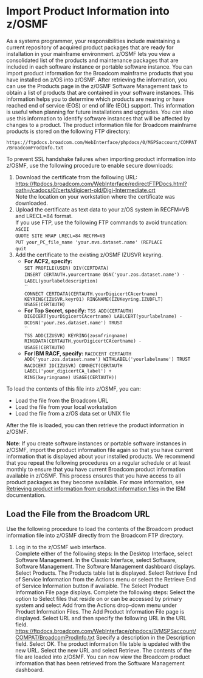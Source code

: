 # Import Product Information into z/OSMF

As a systems programmer, your responsibilities include maintaining a current repository of acquired product packages that are ready for installation in your mainframe environment. z/OSMF lets you view a consolidated list of the products and maintenance packages that are included in each software instance or portable software instance. You can import product information for the Broadcom mainframe products that you have installed on z/OS into z/OSMF. After retrieving the information, you can use the Products page in the z/OSMF Software Management task to obtain a list of products that are contained in your software instances. This information helps you to determine which products are nearing or have reached end of service (EOS) or end of life (EOL) support. This information is useful when planning for future installations and upgrades. You can also use this information to identify software instances that will be affected by changes to a product. The product information file for Broadcom mainframe products is stored on the following FTP directory:

`https://ftpdocs.broadcom.com/WebInterface/phpdocs/0/MSPSaccount/COMPAT/BroadcomProdInfo.txt`

To prevent SSL handshake failures when importing product information into z/OSMF, use the following procedure to enable secure downloads:

1. Download the certificate from the following URL:  
https://ftpdocs.broadcom.com/WebInterface/redirectFTPDocs.html?path=/cadocs/0/certs/digicert-old/Digi-Intermediate.crt  
Note the location on your workstation where the certificate was downloaded.
2. Upload the certificate as text data to your z/OS system in RECFM=VB and LRECL=84 format.  
If you use FTP, use the following FTP commands to avoid truncation:  
`ASCII`  
`QUOTE SITE WRAP LRECL=84 RECFM=VB`  
`PUT your_PC_file_name 'your.mvs.dataset.name' (REPLACE`  
`quit`
3. Add the certificate to the existing z/OSMF IZUSVR keyring.
    - **For ACF2, specify:**  
    `SET PROFILE(USER) DIV(CERTDATA)`  
    `INSERT CERTAUTH.yourcertname DSN('your.zos.dataset.name') -`  
    `LABEL(yourlabeldescription)`  
    ``     
    `CONNECT CERTDATA(CERTAUTH.yourDigicertCAcertname) KEYRING(IZUSVR.keyr01) RINGNAME(IZUKeyring.IZUDFLT) USAGE(CERTAUTH)`
    - **For Top Secret, specify:**
    `TSS ADD(CERTAUTH) DIGICERT(yourDigicertCAcertname) LABLCERT(yourlabelname) - `  
    `DCDSN('your.zos.dataset.name') TRUST`  
    ``             
    `TSS ADD(IZUSVR) KEYRING(zosmfringname) RINGDATA(CERTAUTH,yourDigicertCAcertname) - `  
    `USAGE(CERTAUTH)`
    - **For IBM RACF, specify:**
    `RACDCERT CERTAUTH ADD('your.zos.dataset.name') WITHLABEL('yourlabelname') TRUST`  
    `RACDCERT ID(IZUSVR) CONNECT(CERTAUTH LABEL('your_digicertCA_label') +`  
    `RING(keyringname) USAGE(CERTAUTH))`

To load the contents of this file into z/OSMF, you can:
- Load the file from the Broadcom URL
- Load the file from your local workstation
- Load the file from a z/OS data set or UNIX file

After the file is loaded, you can then retrieve the product information in z/OSMF.

**Note**: If you create software instances or portable software instances in z/OSMF, import the product information file again so that you have current information that is displayed about your installed products. We recommend that you repeat the following procedures on a regular schedule or at least monthly to ensure that you have current Broadcom product information available in z/OSMF. This process ensures that you have access to all product packages as they become available. For more information, see [Retrieving product information from product information files](https://www.ibm.com/docs/en/zos/2.4.0?topic=information-retrieving-product-from-product-files) in the IBM documentation.

## Load the File from the Broadcom URL

Use the following procedure to load the contents of the Broadcom product information file into z/OSMF directly from the Broadcom FTP directory.

1. Log in to the z/OSMF web interface.  
Complete either of the following steps:
In the Desktop Interface, select Software Management.
In the Classic Interface, select Software, Software Management.
The Software Management dashboard displays.
Select Products.
The Products table list is displayed.
Select Retrieve End of Service Information from the Actions menu or select the Retrieve End of Service Information button if available.
The Select Product Information File page displays.
Complete the following steps:
Select the option to Select files that reside on or can be accessed by primary system and select Add from the Actions drop-down menu under Product Information Files.
The Add Product Information File page is displayed.
Select URL and then specify the following URL in the URL field.
https://ftpdocs.broadcom.com/WebInterface/phpdocs/0/MSPSaccount/COMPAT/BroadcomProdInfo.txt
Specify a description in the Description field.
Select OK.
The product information file table is updated with the new URL.
Select the new URL and select Retrieve.
The contents of the file are loaded into z/OSMF.
You can now view the Broadcom product information that has been retrieved from the Software Management dashboard.
